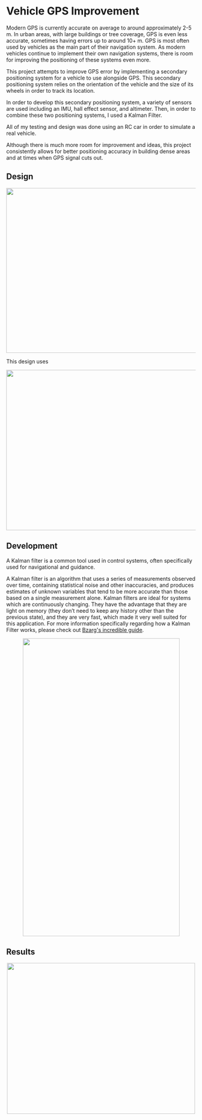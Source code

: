 # Vehicle GPS Improvement

Modern GPS is currently accurate on average to around approximately 2-5 m. In urban areas, with large buildings or tree coverage, GPS is even less accurate, sometimes having errors up to around 10+ m. GPS is most often used by vehicles as the main part of their navigation system. As modern vehicles continue to implement their own navigation systems, there is room for improving the positioning of these systems even more.

This project attempts to improve GPS error by implementing a secondary positioning system for a vehicle to use alongside GPS. This secondary positioning system relies on the orientation of the vehicle and the size of its wheels in order to track its location.

In order to develop this secondary positioning system, a variety of sensors are used including an IMU, hall effect sensor, and altimeter. Then, in order to combine these two positioning systems, I used a Kalman Filter.

All of my testing and design was done using an RC car in order to simulate a real vehicle.

Although there is much more room for improvement and ideas, this project consistently allows for better positioning accuracy in building dense areas and at times when GPS signal cuts out.

## Design

<p align="center">
  <img src="https://i.imgur.com/09ZYpva.png" width="613" height="438">
</p>

This design uses

<p align="center">
  <img src="https://i.imgur.com/jboK9KN.png" width="672" height="426">
</p>

## Development


A Kalman filter is a common tool used in control systems, often specifically used for navigational and guidance.


A Kalman filter is an algorithm that uses a series of measurements observed over time, containing statistical noise and other inaccuracies, and produces estimates of unknown variables that tend to be more accurate than those based on a single measurement alone. Kalman filters are ideal for systems which are continuously changing. They have the advantage that they are light on memory (they don’t need to keep any history other than the previous state), and they are very fast, which made it very well suited for this application. For more information specifically regarding how a Kalman Filter works, please check out [Bzarg's incredible guide](http://www.bzarg.com/p/how-a-kalman-filter-works-in-pictures/).


<p align="center">
  <img src="https://i.imgur.com/Bhq02v5.jpg" width="417" height="791">
</p>

## Results

<p align="center">
  <img src="https://i.imgur.com/tKpTdKr.png" width="500" height="401">
</p>
